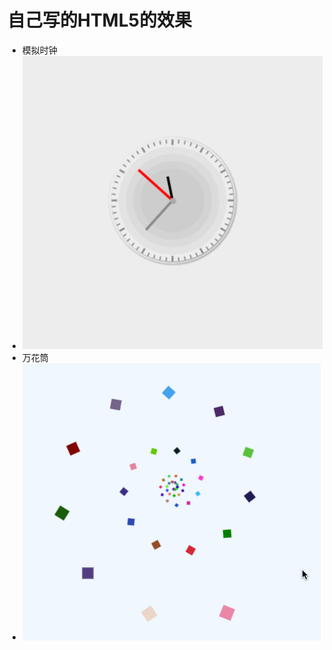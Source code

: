 # 自己写的HTML5的效果
* 模拟时钟
* ![](https://raw.githubusercontent.com/AlbertXYZ/HTML5/master/Images/timer.gif)  
* 万花筒
* ![](https://raw.githubusercontent.com/AlbertXYZ/HTML5/master/Images/wht.gif)  
